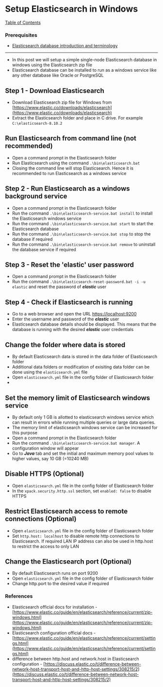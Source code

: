 # Setup Elasticsearch in Windows

[Table of Contents](https://nagasudhir.blogspot.com/2020/04/taming-python-table-of-contents.html)

### Prerequisites
* [Elasticsearch database introduction and terminology](https://nagasudhir.blogspot.com/2023/08/elasticsearch-database-concepts.html)

<hr>

- In this post we will setup a simple single-node Elasticsearch database in windows using the Elasticsearch zip file
- Elasticsearch database can be installed to run as a windows service like any other database like Oracle or PostgreSQL

## Step 1 - Download Elasticsearch

- Download Elasticsearch zip file for Windows from [https://www.elastic.co/downloads/elasticsearch](https://www.elastic.co/downloads/elasticsearch)
- Extract the Elasticsearch folder and place in C drive. For example `C:\elasticsearch-8.10.2`

## Run Elasticsearch from command line (not recommended)

- Open a command prompt in the Elasticsearch folder
- Run Elasticsearch using the command `.\bin\elasticsearch.bat`
- Closing the command line will stop Elasticsearch. Hence it is recommended to run Elasticsearch as a windows service

## Step 2 - Run Elasticsearch as a windows background service

- Open a command prompt in the Elasticsearch folder
- Run the command `.\bin\elasticsearch-service.bat install` to install the Elasticsearch windows service
- Run the command `.\bin\elasticsearch-service.bat start` to start the Elasticsearch database
- Run the command `.\bin\elasticsearch-service.bat stop` to stop the database if required
- Run the command `.\bin\elasticsearch-service.bat remove` to uninstall the database service if required

## Step 3 - Reset the 'elastic' user password

- Open a command prompt in the Elasticsearch folder
- Run the command `.\bin\elasticsearch-reset-password.bat -i -u elastic` and reset the password of ***elastic*** user

## Step 4 - Check if Elasticsearch is running

- Go to a web browser and open the URL [https://localhost:9200](https://localhost:9200)
- Enter the username and password of the ***elastic*** user
- Elasticsearch database details should be displayed. This means that the database is running with the desired ***elastic*** user credentials

## Change the folder where data is stored
* By default Elasticsearch data is stored in the data folder of Elasticsearch folder
* Additional data folders or modification of exisiting data folder can be done using the `elasticsearch.yml` file  
* Open `elasticsearch.yml` file in the config folder of Elasticsearch folder
* 

## Set the memory limit of Elasticsearch windows service

- By default only 1 GB is allotted to elasticsearch windows service which can result in errors while running multiple queries or large data queries.
- The memory limit of elasticsearch windows service can be increased for this purpose
- Open a command prompt in the Elasticsearch folder
- Run the command `.\bin\elasticsearch-service.bat manager`. A configuration window will appear
- Go to ***Java*** tab and set the initial and maximum memory pool values to higher values, say 10 GB (=10240 MB)

## Disable HTTPS (Optional)

- Open `elasticsearch.yml` file in the config folder of Elasticsearch folder
- In the `xpack.security.http.ssl` section, set `enabled: false` to disable HTTPS

## Restrict Elasticsearch access to remote connections (Optional)

- Open `elasticsearch.yml` file in the config folder of Elasticsearch folder
- Set `http.host: localhost` to disable remote http connections to Elasticsearch. If required LAN IP address can also be used in http.host to restrict the access to only LAN

## Change the Elasticsearch port (Optional)

- By default Elasticsearch runs on port 9200
- Open `elasticsearch.yml` file in the config folder of Elasticsearch folder
- Change http.port to the desired value if required

### References

- Elasticsearch official docs for installation - [https://www.elastic.co/guide/en/elasticsearch/reference/current/zip-windows.html](https://www.elastic.co/guide/en/elasticsearch/reference/current/zip-windows.html)
- Elasticsearch configuration official docs - [https://www.elastic.co/guide/en/elasticsearch/reference/current/settings.html](https://www.elastic.co/guide/en/elasticsearch/reference/current/settings.html)
- difference between http.host and network.host in Elasticsearch configuration - [https://discuss.elastic.co/t/difference-between-network-host-transport-host-and-http-host-settings/308215/2](https://discuss.elastic.co/t/difference-between-network-host-transport-host-and-http-host-settings/308215/2)
<!--stackedit_data:
eyJoaXN0b3J5IjpbLTE5NjE0NzE2NTQsMTk0MDQxNzQzMV19
-->